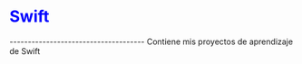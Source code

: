 <h1 style="color: blue;">Swift</h1>
-------------------------------------
Contiene mis proyectos de aprendizaje de Swift
